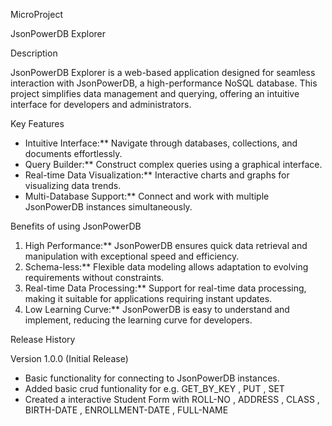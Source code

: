 
MicroProject 

JsonPowerDB Explorer

Description

JsonPowerDB Explorer is a web-based application designed for seamless interaction with JsonPowerDB, a high-performance NoSQL database. This project simplifies data management and querying, offering an intuitive interface for developers and administrators.

Key Features

- Intuitive Interface:** Navigate through databases, collections, and documents effortlessly.
- Query Builder:** Construct complex queries using a graphical interface.
- Real-time Data Visualization:** Interactive charts and graphs for visualizing data trends.
- Multi-Database Support:** Connect and work with multiple JsonPowerDB instances simultaneously.

Benefits of using JsonPowerDB

1. High Performance:** JsonPowerDB ensures quick data retrieval and manipulation with exceptional speed and efficiency.
2. Schema-less:** Flexible data modeling allows adaptation to evolving requirements without constraints.
3. Real-time Data Processing:** Support for real-time data processing, making it suitable for applications requiring instant updates.
4. Low Learning Curve:** JsonPowerDB is easy to understand and implement, reducing the learning curve for developers.

Release History

Version 1.0.0 (Initial Release)

- Basic functionality for connecting to JsonPowerDB instances.
- Added basic crud funtionality for e.g. GET_BY_KEY , PUT , SET
- Created a interactive Student Form with ROLL-NO , ADDRESS , CLASS , BIRTH-DATE , ENROLLMENT-DATE , FULL-NAME